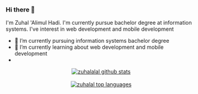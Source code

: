 ### Hi there 👋

I'm Zuhal 'Alimul Hadi. I'm currently pursue bachelor degree at information systems. I've interest in web development and mobile development

- 🔭 I’m currently pursuing information systems bachelor degree
- 🌱 I’m currently learning about web development and mobile development
- 
<p align="center">
  <a href="https://git.io/streak-stats">
    <img align="center" src="https://github-readme-stats.vercel.app/api/top-langs/?username=zuhalal&count_private=true&layout=compact&theme=nord" alt="zuhalalal github stats"/>
  </a>
  <br/><br/>
  <a href="https://github.com/sabynn/github-readme-stats">
    <img align="center" src="https://github-readme-stats.vercel.app/api?username=zuhalal&count_private=true&show_icons=true&theme=nord" alt="zuhalal top languages"/>
  </a>
</p>
<!--
**zuhalal/zuhalal** is a ✨ _special_ ✨ repository because its `README.md` (this file) appears on your GitHub profile.

Here are some ideas to get you started:

- 🔭 I’m currently working on ...
- 🌱 I’m currently learning ...
- 👯 I’m looking to collaborate on ...
- 🤔 I’m looking for help with ...
- 💬 Ask me about ...
- 📫 How to reach me: ...
- 😄 Pronouns: ...
- ⚡ Fun fact: ...
-->
